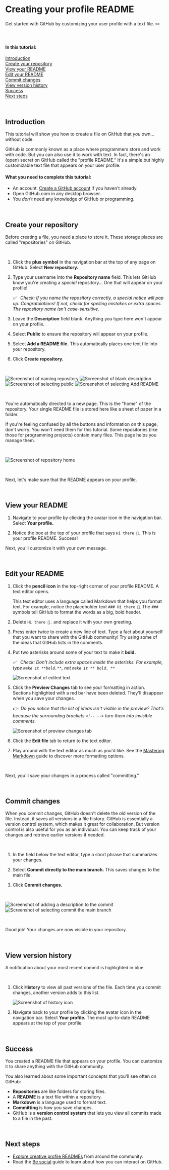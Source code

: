 # Creating your profile README
Get started with GitHub by customizing your user profile with a text file. ✏️

<br>

#### In this tutorial:

[Introduction](#introduction)  
[Create your repository](#create-your-repository)  
[View your README](#view-your-readme)  
[Edit your README](#edit-your-readme)  
[Commit changes](#commit-changes)  
[View version history](#view-version-history)  
[Success](#success)  
[Next steps](#next-steps)


<br>

## Introduction

This tutorial will show you how to create a file on GitHub that *you* own... without code.

GitHub is commonly known as a place where programmers store and work with code. But you can also use it to work with text. In fact, there's an (open) secret on GitHub called the "profile README." It's a simple but highly customizable text file that appears on your user profile. 
  <!-- Add in when explainer doc is complete > **Note:** To learn more about why non-coders belong on GitHub, see ["What can non-coders do with GitHub?"]() -->

#### What you need to complete this tutorial:

  * An account. [Create a GitHub account](https://github.com/join) if you haven't already.
  * Open GitHub.com in any desktop browser. 
  * You *don't* need any knowledge of GitHub or programming.

<br>

## Create your repository

Before creating a file, you need a place to store it. These storage places are called "repositories" on GitHub.

<br>

1. Click the **plus symbol** in the navigation bar at the top of any page on GitHub. Select **New repository.**

1. Type your username into the **Repository name** field. This lets GitHub know you're creating a *special* repository... One that will appear on your profile! 
 
   *✅ &nbsp; Check: If you name the repository correctly, a special notice will pop up. Congratulations! If not, check for spelling mistakes or extra spaces. The repository name isn't case-sensitive.*

1. Leave the **Description** field blank. Anything you type here won't appear on your profile.

1. Select **Public** to ensure the repository will appear on your profile.

1. Select **Add a README file.** This automatically places one text file into your repository.

1. Click **Create repository.**

<br>

   ![Screenshot of naming repository](images/RepoName.png)
   ![Screenshot of blank description](images/EmptyDescription.png)
   ![Screenshot of selecting public](images/Public.png)
   ![Screenshot of selecting Add README](images/AddREADME.png)

<br>

You're automatically directed to a new page. This is the "home" of the repository. Your single README file is stored here like a sheet of paper in a folder. 

If you're feeling confused by all the buttons and information on this page, don't worry. You won't need them for this tutorial. Some repositories (like those for programming projects) contain many files. This page helps you manage them.

<br>

![Screenshot of repository home](images/RepoHome.png)

<br>

Next, let's make sure that the README appears on your profile.

<br>

## View your README

1. Navigate to your profile by clicking the avatar icon in the navigation bar. Select **Your profile.**

1. Notice the box at the top of your profile that says `Hi there 👋.` This is your profile README. Success! 

Next, you'll customize it with your own message.

<br />

## Edit your README

1. Click the **pencil icon** in the top-right corner of your profile README. A text editor opens.  
    
   This text editor uses a language called Markdown that helps you format text. For example, notice the placeholder text `### Hi there 👋`. The `###` symbols tell GitHub to format the words as a big, bold header.

1. Delete `Hi there 👋.` and replace it with your own greeting.

1. Press enter twice to create a new line of text. Type a fact about yourself that you want to share with the GitHub community! Try using some of the ideas that GitHub lists in the comments.

1. Put two asterisks around some of your text to make it **bold.** 

   *✅ &nbsp; Check: Don't include extra spaces inside the asterisks. For example, type `make it **bold.**`, not `make it ** bold. **`*

    ![Screenshot of edited text](images/EditText.png)

1. Click the **Preview Changes** tab to see your formatting in action. Sections highlighted with a red bar have been deleted. They'll disappear when you save your changes.
  
   *👉&nbsp; Do you notice that the list of ideas isn't visible in the preview? That's because the surrounding brackets `<!-- -->` turn them into invisible comments.*

    ![Screenshot of preview changes tab](images/PreviewTab.png)

1. Click the **Edit file** tab to return to the text editor.  
    
1. Play around with the text editor as much as you'd like. See the [Mastering Markdown](https://guides.github.com/features/mastering-markdown/) guide to discover more formatting options.

<br>

Next, you'll save your changes in a process called "committing."

<br>

## Commit changes

When you commit changes, GitHub doesn't delete the old version of the file. Instead, it saves all versions in a file history. GitHub is essentially a version control system, which makes it great for collaboration. But version control is also useful for you as an individual. You can keep track of your changes and retrieve earlier versions if needed.

<br>

1. In the field below the text editor, type a short phrase that summarizes your changes. 

1. Select **Commit directly to the main branch.** This saves changes to the main file.

1. Click **Commit changes.**

<br>

   ![Screenshot of adding a description to the commit](images/CommitDescription.png)
   ![Screenshot of selecting commit the main branch](images/CommitMain.png)

<br>

Good job! Your changes are now visible in your repository.

<br />

## View version history 

A notification about your most recent commit is highlighted in blue. 

<br>

1. Click **History** to view all past versions of the file. Each time you commit changes, another version adds to this list.

    ![Screenshot of history icon](images/History.png)

1. Navigate back to your profile by clicking the avatar icon in the navigation bar. Select **Your profile.** The most up-to-date README appears at the top of your profile. 

<br>

## Success 

You created a README file that appears on your profile. You can customize it to share anything with the GitHub community.

You also learned about some important concepts that you'll see often on GitHub:

  * **Repositories** are like folders for storing files.
  * A **README** is a text file within a repository.
  * **Markdown** is a language used to format text.
  * **Committing** is how you save changes.
  * GitHub is a **version control system** that lets you view all commits made to a file in the past.

<br>

## Next steps

* [Explore creative profile READMEs](https://awesomegithubprofile.tech/) from around the community.
* Read the [Be social](https://docs.github.com/en/github/getting-started-with-github/be-social#watching-a-repository) guide to learn about how you can interact on GitHub.
